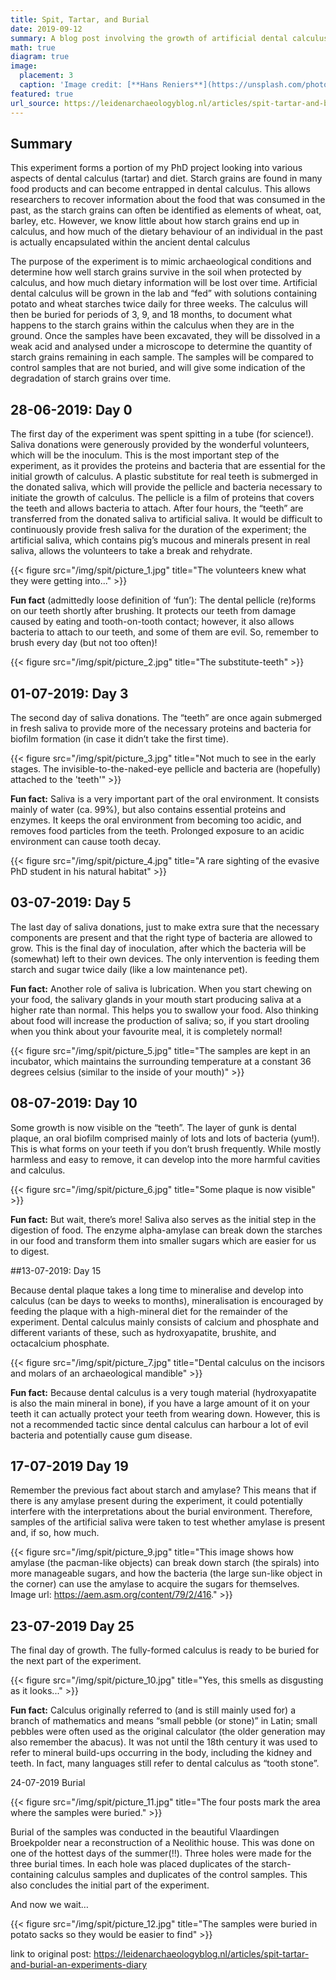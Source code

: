 ```yaml
---
title: Spit, Tartar, and Burial
date: 2019-09-12
summary: A blog post involving the growth of artificial dental calculus/tartar.
math: true
diagram: true
image:
  placement: 3
  caption: 'Image credit: [**Hans Reniers**](https://unsplash.com/photos/lQGJCMY5qcM)'
featured: true
url_source: https://leidenarchaeologyblog.nl/articles/spit-tartar-and-burial-an-experiments-diary
---
```


## Summary

This experiment forms a portion of my PhD project looking into various aspects of dental calculus (tartar) and diet. Starch grains are found in many food products and can become entrapped in dental calculus. This allows researchers to recover information about the food that was consumed in the past, as the starch grains can often be identified as elements of wheat, oat, barley, etc. However, we know little about how starch grains end up in calculus, and how much of the dietary behaviour of an individual in the past is actually encapsulated within the ancient dental calculus

The purpose of the experiment is to mimic archaeological conditions and determine how well starch grains survive in the soil when protected by calculus, and how much dietary information will be lost over time. Artificial dental calculus will be grown in the lab and “fed” with solutions containing potato and wheat starches twice daily for three weeks. The calculus will then be buried for periods of 3, 9, and 18 months, to document what happens to the starch grains within the calculus when they are in the ground. Once the samples have been excavated, they will be dissolved in a weak acid and analysed under a microscope to determine the quantity of starch grains remaining in each sample. The samples will be compared to control samples that are not buried, and will give some indication of the degradation of starch grains over time.

## 28-06-2019: Day 0

The first day of the experiment was spent spitting in a tube (for science!). Saliva donations were generously provided by the wonderful volunteers, which will be the inoculum. This is the most important step of the experiment, as it provides the proteins and bacteria that are essential for the initial growth of calculus. A plastic substitute for real teeth is submerged in the donated saliva, which will provide the pellicle and bacteria necessary to initiate the growth of calculus. The pellicle is a film of proteins that covers the teeth and allows bacteria to attach. After four hours, the “teeth” are transferred from the donated saliva to artificial saliva. It would be difficult to continuously provide fresh saliva for the duration of the experiment; the artificial saliva, which contains pig’s mucous and minerals present in real saliva, allows the volunteers to take a break and rehydrate. 

{{< figure src="/img/spit/picture_1.jpg" title="The volunteers knew what they were getting into..." >}}

**Fun fact** (admittedly loose definition of ‘fun’): The dental pellicle (re)forms on our teeth shortly after brushing. It protects our teeth from damage caused by eating and tooth-on-tooth contact; however, it also allows bacteria to attach to our teeth, and some of them are evil. So, remember to brush every day (but not too often)!


{{< figure src="/img/spit/picture_2.jpg" title="The substitute-teeth" >}}

## 01-07-2019: Day 3

The second day of saliva donations. The “teeth” are once again submerged in fresh saliva to provide more of the necessary proteins and bacteria for biofilm formation (in case it didn’t take the first time).

{{< figure src="/img/spit/picture_3.jpg" title="Not much to see in the early stages. The invisible-to-the-naked-eye pellicle and bacteria are (hopefully) attached to the 'teeth'" >}}

**Fun fact:** Saliva is a very important part of the oral environment. It consists mainly of water (ca. 99%), but also contains essential proteins and enzymes. It keeps the oral environment from becoming too acidic, and removes food particles from the teeth. Prolonged exposure to an acidic environment can cause tooth decay. 

{{< figure src="/img/spit/picture_4.jpg" title="A rare sighting of the evasive PhD student in his natural habitat" >}}

## 03-07-2019: Day 5

The last day of saliva donations, just to make extra sure that the necessary components are present and that the right type of bacteria are allowed to grow. This is the final day of inoculation, after which the bacteria will be (somewhat) left to their own devices. The only intervention is feeding them starch and sugar twice daily (like a low maintenance pet).

**Fun fact:** Another role of saliva is lubrication. When you start chewing on your food, the salivary glands in your mouth start producing saliva at a higher rate than normal. This helps you to swallow your food. Also thinking about food will increase the production of saliva; so, if you start drooling when you think about your favourite meal, it is completely normal! 

{{< figure src="/img/spit/picture_5.jpg" title="The samples are kept in an incubator, which maintains the surrounding temperature at a constant 36 degrees celsius (similar to the inside of your mouth)" >}}

## 08-07-2019: Day 10

Some growth is now visible on the “teeth”. The layer of gunk is dental plaque, an oral biofilm comprised mainly of lots and lots of bacteria (yum!). This is what forms on your teeth if you don’t brush frequently. While mostly harmless and easy to remove, it can develop into the more harmful cavities and calculus.

{{< figure src="/img/spit/picture_6.jpg" title="Some plaque is now visible" >}}

**Fun fact:** But wait, there’s more! Saliva also serves as the initial step in the digestion of food. The enzyme alpha-amylase can break down the starches in our food and transform them into smaller sugars which are easier for us to digest.

##13-07-2019: Day 15

Because dental plaque takes a long time to mineralise and develop into calculus (can be days to weeks to months), mineralisation is encouraged by feeding the plaque with a high-mineral diet for the remainder of the experiment. Dental calculus mainly consists of calcium and phosphate and different variants of these, such as hydroxyapatite, brushite, and octacalcium phosphate.

{{< figure src="/img/spit/picture_7.jpg" title="Dental calculus on the incisors and molars of an archaeological mandible" >}}

**Fun fact:** Because dental calculus is a very tough material (hydroxyapatite is also the main mineral in bone), if you have a large amount of it on your teeth it can actually protect your teeth from wearing down. However, this is not a recommended tactic since dental calculus can harbour a lot of evil bacteria and potentially cause gum disease.

## 17-07-2019 Day 19

Remember the previous fact about starch and amylase? This means that if there is any amylase present during the experiment, it could potentially interfere with the interpretations about the burial environment. Therefore, samples of the artificial saliva were taken to test whether amylase is present and, if so, how much.

{{< figure src="/img/spit/picture_9.jpg" title="This image shows how amylase (the pacman-like objects) can break down starch (the spirals) into more manageable sugars, and how the bacteria (the large sun-like object in the corner) can use the amylase to acquire the sugars for themselves. Image url: https://aem.asm.org/content/79/2/416." >}}

## 23-07-2019 Day 25

The final day of growth. The fully-formed calculus is ready to be buried for the next part of the experiment.

{{< figure src="/img/spit/picture_10.jpg" title="Yes, this smells as disgusting as it looks..." >}}

**Fun fact:** Calculus originally referred to (and is still mainly used for) a branch of mathematics and means “small pebble (or stone)” in Latin; small pebbles were often used as the original calculator (the older generation may also remember the abacus). It was not until the 18th century it was used to refer to mineral build-ups occurring in the body, including the kidney and teeth. In fact, many languages still refer to dental calculus as “tooth stone”.

24-07-2019 Burial

{{< figure src="/img/spit/picture_11.jpg" title="The four posts mark the area where the samples were buried." >}}

Burial of the samples was conducted in the beautiful Vlaardingen Broekpolder near a reconstruction of a Neolithic house. This was done on one of the hottest days of the summer(!!). Three holes were made for the three burial times. In each hole was placed duplicates of the starch-containing calculus samples and duplicates of the control samples. This also concludes the initial part of the experiment.

And now we wait…

{{< figure src="/img/spit/picture_12.jpg" title="The samples were buried in potato sacks so they would be easier to find" >}}

link to original post: https://leidenarchaeologyblog.nl/articles/spit-tartar-and-burial-an-experiments-diary
